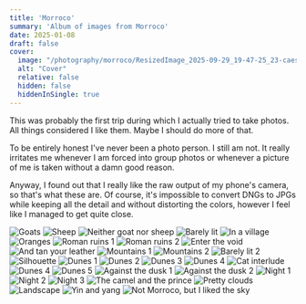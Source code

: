 ```yaml
---
title: 'Morroco'
summary: 'Album of images from Morroco'
date: 2025-01-08
draft: false
cover:
  image: "/photography/morroco/ResizedImage_2025-09-29_19-47-25_23-caesium.jpg"
  alt: "Cover"
  relative: false
  hidden: false
  hiddenInSingle: true
---
```

This was probably the first trip during which I actually tried to take photos.
All things considered I like them. Maybe I should do more of that.

To be entirely honest I've never been a photo person. I still am not. It really irritates me whenever I am forced into group photos
or whenever a picture of me is taken without a damn good reason.

Anyway, I found out that I really like the raw output of my phone's camera, so that's what these are.
Of course, it's impossible to convert DNGs to JPGs while keeping all the detail and without distorting the colors, 
however I feel like I managed to get quite close.



![](/photography/morroco/ResizedImage_2025-09-29_19-45-55_17-caesium.jpg "Goats")
![](/photography/morroco/ResizedImage_2025-09-29_19-46-01_18-caesium.jpg "Sheep")
![](/photography/morroco/ResizedImage_2025-09-29_19-47-13_21-caesium.jpg "Neither goat nor sheep")
![](/photography/morroco/ResizedImage_2025-09-29_19-47-18_22-caesium.jpg "Barely lit")
![](/photography/morroco/ResizedImage_2025-09-29_19-47-25_23-caesium.jpg "In a village")
![](/photography/morroco/ResizedImage_2025-09-29_19-47-29_24-caesium.jpg "Oranges")
![](/photography/morroco/ResizedImage_2025-09-29_19-47-34_25-caesium.jpg "Roman ruins 1")
![](/photography/morroco/ResizedImage_2025-09-29_19-47-38_26-caesium.jpg "Roman ruins 2")
![](/photography/morroco/ResizedImage_2025-09-29_19-47-51_28-caesium.jpg "Enter the void")
![](/photography/morroco/ResizedImage_2025-09-29_19-47-54_29-caesium.jpg "And tan your leather")
![](/photography/morroco/ResizedImage_2025-09-29_19-48-03_31-caesium.jpg "Mountains 1")
![](/photography/morroco/ResizedImage_2025-09-29_19-48-33_32-caesium.jpg "Mountains 2")
![](/photography/morroco/ResizedImage_2025-09-29_19-48-42_33-caesium.jpg "Barely lit 2")
![](/photography/morroco/ResizedImage_2025-09-29_19-49-26_35-caesium.jpg "Silhouette")
![](/photography/morroco/ResizedImage_2025-09-29_19-49-32_36-caesium.jpg "Dunes 1")
![](/photography/morroco/ResizedImage_2025-09-29_19-49-38_37-caesium.jpg "Dunes 2")
![](/photography/morroco/ResizedImage_2025-09-29_19-49-42_38-caesium.jpg "Dunes 3")
![](/photography/morroco/ResizedImage_2025-09-29_19-49-51_39-caesium.jpg "Dunes 4")
![](/photography/morroco/ResizedImage_2025-09-29_19-50-01_41-caesium.jpg "Cat interlude")
![](/photography/morroco/ResizedImage_2025-09-29_19-50-26_42-caesium.jpg "Dunes 4")
![](/photography/morroco/ResizedImage_2025-09-29_19-51-17_45-caesium.jpg "Dunes 5")
![](/photography/morroco/ResizedImage_2025-09-29_19-51-26_46-caesium.jpg "Against the dusk 1")
![](/photography/morroco/ResizedImage_2025-09-29_19-51-30_47-caesium.jpg "Against the dusk 2")
![](/photography/morroco/ResizedImage_2025-09-29_19-51-35_48-caesium.jpg "Night 1")
![](/photography/morroco/ResizedImage_2025-09-29_19-51-53_50-caesium.jpg "Night 2")
![](/photography/morroco/ResizedImage_2025-09-29_19-51-59_51-caesium.jpg "Night 3")
![](/photography/morroco/ResizedImage_2025-09-29_19-52-41_53-caesium.jpg "The camel and the prince")
![](/photography/morroco/ResizedImage_2025-09-29_19-53-50_56-caesium.jpg "Pretty clouds")
![](/photography/morroco/ResizedImage_2025-09-29_19-54-50_58-caesium.jpg "Landscape")
![](/photography/morroco/ResizedImage_2025-09-29_19-54-58_59-caesium.jpg "Yin and yang")
![](/photography/morroco/ResizedImage_2025-09-29_19-55-04_60-caesium.jpg "Not Morroco, but I liked the sky")
